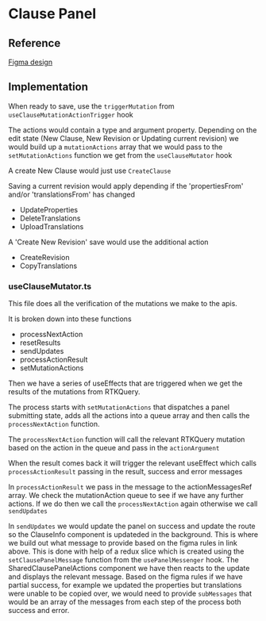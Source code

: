 # Clause Panel

## Reference

[Figma design](https://www.figma.com/proto/hpWdhnEsdysA0iiCqDwVv8/Port-to-Dynamics?node-id=3621%3A78238&scaling=min-zoom&page-id=260%3A23617&starting-point-node-id=276%3A24161)

## Implementation

When ready to save, use the `triggerMutation` from `useClauseMutationActionTrigger` hook

The actions would contain a type and argument property. Depending on the edit state (New Clause, New Revision or Updating current revision) we would build up a `mutationActions` array that we would pass to the `setMutationActions` function we get from the `useClauseMutator` hook

A create New Clause would just use
`CreateClause`

Saving a current revision would apply depending if the 'propertiesFrom' and/or 'translationsFrom' has changed

- UpdateProperties
- DeleteTranslations
- UploadTranslations

A 'Create New Revision' save would use the additional action

- CreateRevision
- CopyTranslations

### useClauseMutator.ts

This file does all the verification of the mutations we make to the apis.

It is broken down into these functions

- processNextAction
- resetResults
- sendUpdates
- processActionResult
- setMutationActions

Then we have a series of useEffects that are triggered when we get the results of the mutations from RTKQuery.

The process starts with `setMutationActions` that dispatches a panel submitting state, adds all the actions into a queue array and then calls the `processNextAction` function.

The `processNextAction` function will call the relevant RTKQuery mutation based on the action in the queue and pass in the `actionArgument`

When the result comes back it will trigger the relevant useEffect which calls `processActionResult` passing in the result, success and error messages

In `processActionResult` we pass in the message to the actionMessagesRef array. We check the mutationAction queue to see if we have any further actions. If we do then we call the `processNextAction` again otherwise we call `sendUpdates`

In `sendUpdates` we would update the panel on success and update the route so the ClauseInfo component is updateded in the background. This is where we build out what message to provide based on the figma rules in link above. This is done with help of a redux slice which is created using the `setClausePanelMessage` function from the `usePanelMessenger` hook. The SharedClausePanelActions component we have then reacts to the update and displays the relevant message. Based on the figma rules if we have partial success, for example we updated the properties but translations were unable to be copied over, we would need to provide `subMessages` that would be an array of the messages from each step of the process both success and error.
